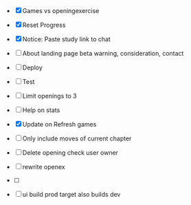 - [x] Games vs openingexercise
- [x] Reset Progress
- [x] Notice: Paste study link to chat
- [ ] About landing page beta warning, consideration, contact
- [ ] Deploy
- [ ] Test
- [ ] Limit openings to 3

- [ ] Help on stats
- [x] Update on Refresh games
- [ ] Only include moves of current chapter
- [ ] Delete opening check user owner

- [ ] rewrite openex
- [ ] 
- [ ] ui build prod target also builds dev


